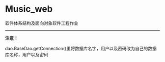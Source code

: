 # Music_web
软件体系结构及面向对象软件工程作业

---
**注意！**  

dao.BaseDao.getConnection()里将数据库名字，用户以及密码改为自己的数据库名称，用户以及密码

